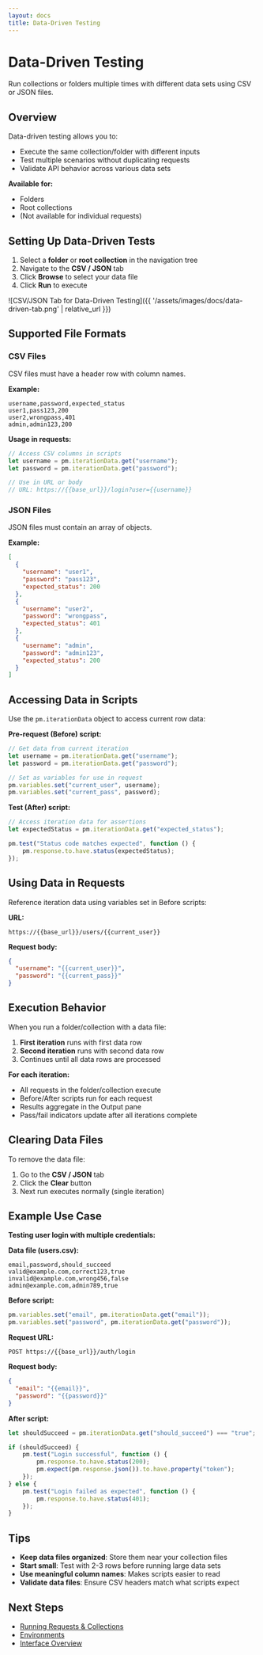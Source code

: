 ```yaml
---
layout: docs
title: Data-Driven Testing
---
```


# Data-Driven Testing

Run collections or folders multiple times with different data sets using CSV or JSON files.

## Overview

Data-driven testing allows you to:
- Execute the same collection/folder with different inputs
- Test multiple scenarios without duplicating requests
- Validate API behavior across various data sets

**Available for:**
- Folders
- Root collections
- (Not available for individual requests)

## Setting Up Data-Driven Tests

1. Select a **folder** or **root collection** in the navigation tree
2. Navigate to the **CSV / JSON** tab
3. Click **Browse** to select your data file
4. Click **Run** to execute

![CSV/JSON Tab for Data-Driven Testing]({{ '/assets/images/docs/data-driven-tab.png' | relative_url }})

## Supported File Formats

### CSV Files

CSV files must have a header row with column names.

**Example:**
```csv
username,password,expected_status
user1,pass123,200
user2,wrongpass,401
admin,admin123,200
```

**Usage in requests:**
```javascript
// Access CSV columns in scripts
let username = pm.iterationData.get("username");
let password = pm.iterationData.get("password");

// Use in URL or body
// URL: https://{{base_url}}/login?user={{username}}
```

### JSON Files

JSON files must contain an array of objects.

**Example:**
```json
[
  {
    "username": "user1",
    "password": "pass123",
    "expected_status": 200
  },
  {
    "username": "user2",
    "password": "wrongpass",
    "expected_status": 401
  },
  {
    "username": "admin",
    "password": "admin123",
    "expected_status": 200
  }
]
```

## Accessing Data in Scripts

Use the `pm.iterationData` object to access current row data:

**Pre-request (Before) script:**
```javascript
// Get data from current iteration
let username = pm.iterationData.get("username");
let password = pm.iterationData.get("password");

// Set as variables for use in request
pm.variables.set("current_user", username);
pm.variables.set("current_pass", password);
```

**Test (After) script:**
```javascript
// Access iteration data for assertions
let expectedStatus = pm.iterationData.get("expected_status");

pm.test("Status code matches expected", function () {
    pm.response.to.have.status(expectedStatus);
});
```

## Using Data in Requests

Reference iteration data using variables set in Before scripts:

**URL:**
```
https://{{base_url}}/users/{{current_user}}
```

**Request body:**
```json
{
  "username": "{{current_user}}",
  "password": "{{current_pass}}"
}
```

## Execution Behavior

When you run a folder/collection with a data file:

1. **First iteration** runs with first data row
2. **Second iteration** runs with second data row
3. Continues until all data rows are processed

**For each iteration:**
- All requests in the folder/collection execute
- Before/After scripts run for each request
- Results aggregate in the Output pane
- Pass/fail indicators update after all iterations complete

## Clearing Data Files

To remove the data file:

1. Go to the **CSV / JSON** tab
2. Click the **Clear** button
3. Next run executes normally (single iteration)

## Example Use Case

**Testing user login with multiple credentials:**

**Data file (users.csv):**
```csv
email,password,should_succeed
valid@example.com,correct123,true
invalid@example.com,wrong456,false
admin@example.com,admin789,true
```

**Before script:**
```javascript
pm.variables.set("email", pm.iterationData.get("email"));
pm.variables.set("password", pm.iterationData.get("password"));
```

**Request URL:**
```
POST https://{{base_url}}/auth/login
```

**Request body:**
```json
{
  "email": "{{email}}",
  "password": "{{password}}"
}
```

**After script:**
```javascript
let shouldSucceed = pm.iterationData.get("should_succeed") === "true";

if (shouldSucceed) {
    pm.test("Login successful", function () {
        pm.response.to.have.status(200);
        pm.expect(pm.response.json()).to.have.property("token");
    });
} else {
    pm.test("Login failed as expected", function () {
        pm.response.to.have.status(401);
    });
}
```

## Tips

- **Keep data files organized**: Store them near your collection files
- **Start small**: Test with 2-3 rows before running large data sets
- **Use meaningful column names**: Makes scripts easier to read
- **Validate data files**: Ensure CSV headers match what scripts expect

## Next Steps

- [Running Requests & Collections](running/)
- [Environments](environments/)
- [Interface Overview](interface/)
